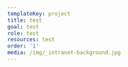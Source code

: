 ```yaml
---
templateKey: project
title: test
goal: test
role: test
resources: test
order: '1'
media: /img/_intranet-background.jpg
---
```

